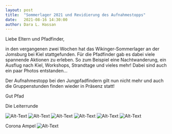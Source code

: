 ```yaml
---
layout: post
title:  "Sommerlager 2021 und Revidierung des Aufnahmestopps"
date:   2021-08-16 14:30:00
author: Dara L. Hassan
---
```


Liebe Eltern und Pfadfinder, 

in den vergangenen zwei Wochen hat das Wikinger-Sommerlager an der Jomsburg bei Kiel stattgefunden. Für die Pfadfinder gab es dabei viele spannende Aktionen zu erleben. So zum Beispiel eine Nachtwanderung, ein Ausflug nach Kiel, Workshops, Strandtage und vieles mehr! Dabei sind auch ein paar Photos entstanden...

Der Aufnahmestopp bei den Jungpfadfindern gilt nun nicht mehr und auch die Gruppenstunden finden wieder in Präsenz statt!

Gut Pfad

Die Leiterrunde

![Alt-Text](/assets/img/jombsburg_1.jpg)
![Alt-Text](/assets/img/jombsburg_2.jpg)
![Alt-Text](/assets/img/jombsburg_3.jpg)
![Alt-Text](/assets/img/jombsburg_4.jpg)
![Alt-Text](/assets/img/jombsburg_5.jpg)
![Alt-Text](/assets/img/jombsburg_6.jpg)

Corona Ampel
![Alt-Text](/assets/img/Corona_Grün.jpg)
